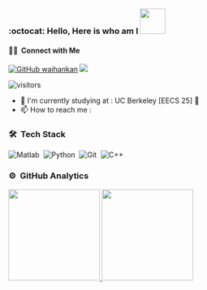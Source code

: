### :octocat: Hello, Here is who am I  <img src="https://media.giphy.com/media/mGcNjsfWAjY5AEZNw6/giphy.gif" width="50">

#### 🤝🏻 &nbsp;Connect with Me
[![GitHub waihankan](https://img.shields.io/github/followers/waihankan?label=follow&style=social)](https://github.com/waihankan)
<a href="https://facebook.com/waihankan13"><img src="https://img.shields.io/badge/-Wai%20Han-blue?style=flat&logo=Facebook&logoColor=white"/></a>

![visitors](https://visitor-badge.glitch.me/badge?page_id=waihankan.waihankan)

- :school: I'm currently studying at : UC Berkeley [EECS 25] :bear:
- 📫 How to reach me :


### 🛠 &nbsp;Tech Stack

![Matlab](https://img.shields.io/badge/-Matlab-05122A?style=flat&logo=matlab)&nbsp;
![Python](https://img.shields.io/badge/-Python-05122A?style=flat&logo=python)&nbsp;
![Git](https://img.shields.io/badge/-Git-05122A?style=flat&logo=git)&nbsp;
![C++](https://img.shields.io/badge/-C++-05122A?style=flat&logo=c++)&nbsp;

### ⚙️ &nbsp;GitHub Analytics

<p align="left">
<a href="https://github.com/waihankan">
  <img height="180em" src="https://github-readme-stats-eight-theta.vercel.app/api?username=waihankan&show_icons=true&theme=algolia&include_all_commits=true&count_private=true"/>
  <img height="180em" src="https://github-readme-stats-eight-theta.vercel.app/api/top-langs/?username=waihankan&layout=compact&langs_count=8&theme=algolia"/>
</a>
</p>
